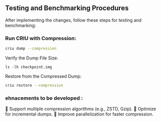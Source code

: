 ## Testing and Benchmarking Procedures

After implementing the changes, follow these steps for testing and benchmarking:

### Run CRIU with Compression:
```bash
criu dump --compression
```
Verify the Dump File Size:
```linux
ls -lh checkpoint.img
```
Restore from the Compressed Dump:
``` bash
criu restore --compression
```
### ehnacements to be developed :
🔹 Support multiple compression algorithms (e.g., ZSTD, Gzip).
🔹 Optimize for incremental dumps.
🔹 Improve parallelization for faster compression.

